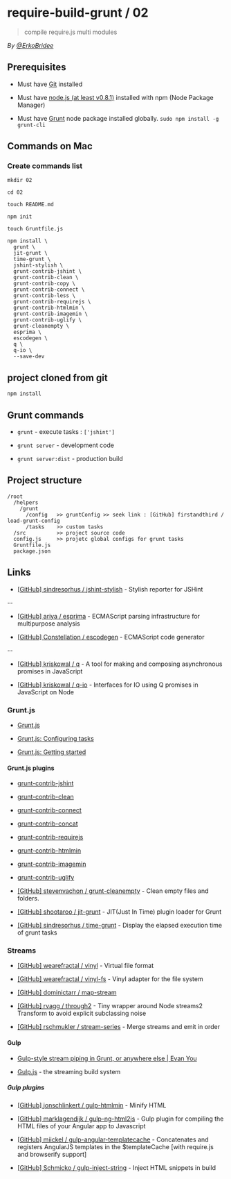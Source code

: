 # require-build-grunt / 02

> compile require.js multi modules 

*By [@ErkoBridee](https://twitter.com/erkobridee)*

## Prerequisites

* Must have [Git](http://git-scm.com/) installed

* Must have [node.js (at least v0.8.1)](http://nodejs.org/) installed with npm (Node Package Manager)

* Must have [Grunt](https://github.com/gruntjs/grunt) node package installed globally.  `sudo npm install -g grunt-cli`


## Commands on Mac

### Create commands list

```
mkdir 02

cd 02

touch README.md

npm init

touch Gruntfile.js

npm install \
  grunt \
  jit-grunt \
  time-grunt \
  jshint-stylish \
  grunt-contrib-jshint \
  grunt-contrib-clean \
  grunt-contrib-copy \
  grunt-contrib-connect \
  grunt-contrib-less \
  grunt-contrib-requirejs \
  grunt-contrib-htmlmin \
  grunt-contrib-imagemin \
  grunt-contrib-uglify \
  grunt-cleanempty \
  esprima \
  escodegen \
  q \
  q-io \
  --save-dev
```

## project cloned from git

```
npm install
```

## Grunt commands

* `grunt` - execute tasks : `['jshint']`

* `grunt server` - development code

* `grunt server:dist` - production build
 

## Project structure

```
/root
  /helpers
    /grunt
      /config   >> gruntConfig >> seek link : [GitHub] firstandthird / load-grunt-config
      /tasks    >> custom tasks
  /src          >> project source code
  config.js     >> projetc global configs for grunt tasks
  Gruntfile.js
  package.json
```


## Links

* [[GitHub] sindresorhus / jshint-stylish](https://github.com/sindresorhus/jshint-stylish) - Stylish reporter for JSHint

--

* [[GitHub] ariya / esprima](https://github.com/ariya/esprima) - ECMAScript parsing infrastructure for multipurpose analysis

* [[GitHub] Constellation / escodegen](https://github.com/Constellation/escodegen) - ECMAScript code generator

--

* [[GitHub] kriskowal / q](https://github.com/kriskowal/q) - A tool for making and composing asynchronous promises in JavaScript 

* [[GitHub] kriskowal / q-io](https://github.com/kriskowal/q-io) - Interfaces for IO using Q promises in JavaScript on Node


### Grunt.js

* [Grunt.js](http://gruntjs.com)

* [Grunt.js: Configuring tasks](http://gruntjs.com/configuring-tasks)

* [Grunt.js: Getting started](http://gruntjs.com/getting-started)

#### Grunt.js plugins

* [grunt-contrib-jshint](https://github.com/gruntjs/grunt-contrib-jshint)

* [grunt-contrib-clean](https://github.com/gruntjs/grunt-contrib-clean)

* [grunt-contrib-connect](https://github.com/gruntjs/grunt-contrib-connect)

* [grunt-contrib-concat](https://github.com/gruntjs/grunt-contrib-concat)

* [grunt-contrib-requirejs](https://github.com/gruntjs/grunt-contrib-requirejs)

* [grunt-contrib-htmlmin](https://github.com/gruntjs/grunt-contrib-htmlmin)

* [grunt-contrib-imagemin](https://github.com/gruntjs/grunt-contrib-imagemin)

* [grunt-contrib-uglify](https://github.com/gruntjs/grunt-contrib-uglify)

* [[GitHub] stevenvachon / grunt-cleanempty](https://github.com/stevenvachon/grunt-cleanempty) - Clean empty files and folders. 

* [[GitHub] shootaroo / jit-grunt](https://github.com/shootaroo/jit-grunt) - JIT(Just In Time) plugin loader for Grunt

* [[GitHub] sindresorhus / time-grunt](https://github.com/sindresorhus/time-grunt) - Display the elapsed execution time of grunt tasks


### Streams

* [[GitHub] wearefractal / vinyl](https://github.com/wearefractal/vinyl) - Virtual file format

* [[GitHub] wearefractal / vinyl-fs](https://github.com/wearefractal/vinyl-fs) - Vinyl adapter for the file system

* [[GitHub] dominictarr / map-stream](https://github.com/dominictarr/map-stream)

* [[GitHub] rvagg / through2](https://github.com/rvagg/through2) - Tiny wrapper around Node streams2 Transform to avoid explicit subclassing noise

* [[GitHub] rschmukler / stream-series](https://github.com/rschmukler/stream-series) - Merge streams and emit in order


#### Gulp

* [Gulp-style stream piping in Grunt, or anywhere else | Evan You](http://blog.evanyou.me/2013/12/29/gulp-piping/)

* [Gulp.js](http://gulpjs.com/) - the streaming build system


##### Gulp plugins

* [[GitHub] jonschlinkert / gulp-htmlmin](https://github.com/jonschlinkert/gulp-htmlmin/) - Minify HTML

* [[GitHub] marklagendijk / gulp-ng-html2js](https://github.com/marklagendijk/gulp-ng-html2js/) - Gulp plugin for compiling the HTML files of your Angular app to Javascript

* [[GitHub] miickel / gulp-angular-templatecache](https://github.com/miickel/gulp-angular-templatecache) - Concatenates and registers AngularJS templates in the $templateCache [with require.js and browserify support]

* [[GitHub] Schmicko / gulp-inject-string](https://github.com/Schmicko/gulp-inject-string) - Inject HTML snippets in build
